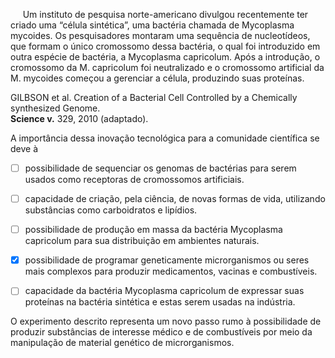 

     Um instituto de pesquisa norte-americano divulgou recentemente ter criado uma “célula sintética”, uma bactéria chamada de Mycoplasma mycoides. Os pesquisadores montaram uma sequência de nucleotídeos, que formam o único cromossomo dessa bactéria, o qual foi introduzido em outra espécie de bactéria, a Mycoplasma capricolum. Após a introdução, o cromossomo da M. capricolum foi neutralizado e o cromossomo artificial da M. mycoides começou a gerenciar a célula, produzindo suas proteínas.

GILBSON et al. Creation of a Bacterial Cell Controlled by a Chemically synthesized Genome.\
**Science v.** 329, 2010 (adaptado).

A importância dessa inovação tecnológica para a comunidade científica se deve à



- [ ] possibilidade de sequenciar os genomas de bactérias para serem usados como receptoras de cromossomos artificiais.
- [ ] capacidade de criação, pela ciência, de novas formas de vida, utilizando substâncias como carboidratos e lipídios.
- [ ] possibilidade de produção em massa da bactéria Mycoplasma capricolum para sua distribuição em ambientes naturais.
- [x] possibilidade de programar geneticamente microrganismos ou seres mais complexos para produzir medicamentos, vacinas e combustíveis.
- [ ] capacidade da bactéria Mycoplasma capricolum de expressar suas proteínas na bactéria sintética e estas serem usadas na indústria.


O experimento descrito representa um novo passo rumo à possibilidade de produzir substâncias de interesse médico e de combustíveis por meio da manipulação de material genético de microrganismos.

        